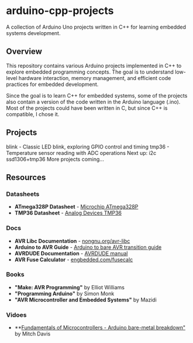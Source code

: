 # arduino-cpp-projects
A collection of Arduino Uno projects written in C++ for learning embedded systems development.

## Overview
This repository contains various Arduino projects implemented in C++ to explore embedded programming concepts. The goal is to understand low-level hardware interaction, memory management, and efficient code practices for embedded development.

Since the goal is to learn C++ for embedded systems, some of the projects also contain a version of the code written in the Arduino language (.ino). Most of the projects could have been written in C, but since C++ is compatible, I chose it.

## Projects
blink - Classic LED blink, exploring GPIO control and timing
tmp36 - Temperature sensor reading with ADC operations
Next up:
i2c
ssd1306+tmp36
More projects coming...

## Resources
### Datasheets
- **ATmega328P Datasheet** - [Microchip ATmega328P](https://ww1.microchip.com/downloads/en/DeviceDoc/Atmel-7810-Automotive-Microcontrollers-ATmega328P_Datasheet.pdf)
- **TMP36 Datasheet** - [Analog Devices TMP36](https://www.analog.com/media/en/technical-documentation/data-sheets/TMP35_36_37.pdf)
### Docs
- **AVR Libc Documentation** - [nongnu.org/avr-libc](https://www.nongnu.org/avr-libc/)
- **Arduino to AVR Guide** - [Arduino to bare AVR transition guide](https://www.arduino.cc/en/Hacking/PinMapping168)
- **AVRDUDE Documentation** - [AVRDUDE manual](https://www.nongnu.org/avrdude/)
- **AVR Fuse Calculator** - [engbedded.com/fusecalc](http://www.engbedded.com/fusecalc/)
### Books
- **"Make: AVR Programming"** by Elliot Williams
- **"Programming Arduino"** by Simon Monk  
- **"AVR Microcontroller and Embedded Systems"** by Mazidi
### Vidoes
 - **[Fundamentals of Microcontrollers - Arduino bare-metal breakdown"](https://www.youtube.com/playlist?list=PLNyfXcjhOAwOF-7S-ZoW2wuQ6Y-4hfjMR) by Mitch Davis
